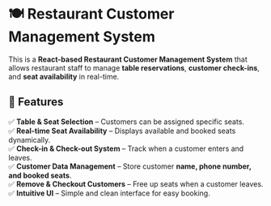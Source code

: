 # 🍽️ Restaurant Customer Management System  

This is a **React-based Restaurant Customer Management System** that allows restaurant staff to manage **table reservations**, **customer check-ins**, and **seat availability** in real-time.  

## 🚀 Features  
✅ **Table & Seat Selection** – Customers can be assigned specific seats.  
✅ **Real-time Seat Availability** – Displays available and booked seats dynamically.  
✅ **Check-in & Check-out System** – Track when a customer enters and leaves.  
✅ **Customer Data Management** – Store customer **name, phone number, and booked seats**.  
✅ **Remove & Checkout Customers** – Free up seats when a customer leaves.  
✅ **Intuitive UI** – Simple and clean interface for easy booking.  